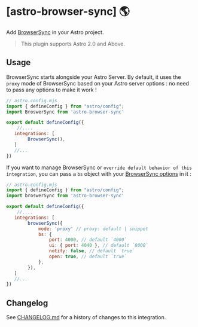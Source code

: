 # [astro-browser-sync] 🌎

Add [BrowserSync](https://browsersync.io) in your Astro project.

> This plugin supports Astro 2.0 and Above.


## Usage

BrowserSync starts alongside your Astro Server. By default, it uses the `proxy` mode of BrowserSync based on your Astro server options : no need to pass any options to make it work !

```js
// astro.config.mjs
import { defineConfig } from "astro/config";
import BroswerSync from 'astro-browser-sync'

export default defineConfig({
    //....
   integrations: [
        BrowserSync(),
   ]
   //...
})
```


If you want to manage BrowserSync or `override default behavior of this integration`, you can pass a `bs` object with your [BrowserSync options](https://browsersync.io/docs/options) in it :

```js
// astro.config.mjs
import { defineConfig } from "astro/config";
import broswerSync from 'astro-browser-sync'

export default defineConfig({
    //....
   integrations: [
        browserSync({
            mode: 'proxy' // proxy: default | snippet
            bs: { 
                port: 4000, // default `4000`
                ui: { port: 4040 }, // default `8000`
                notify: false, // default `true`
                open: true, // default `true`
            },
        }),
   ]
   //...
})
```

## Changelog

See [CHANGELOG.md](CHANGELOG.md) for a history of changes to this integration.